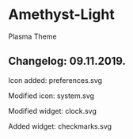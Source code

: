 # Amethyst-Light
Plasma Theme

Changelog: 09.11.2019.
----------------------

Icon added: preferences.svg

Modified icon: system.svg

Modified widget: clock.svg

Added widget: checkmarks.svg

